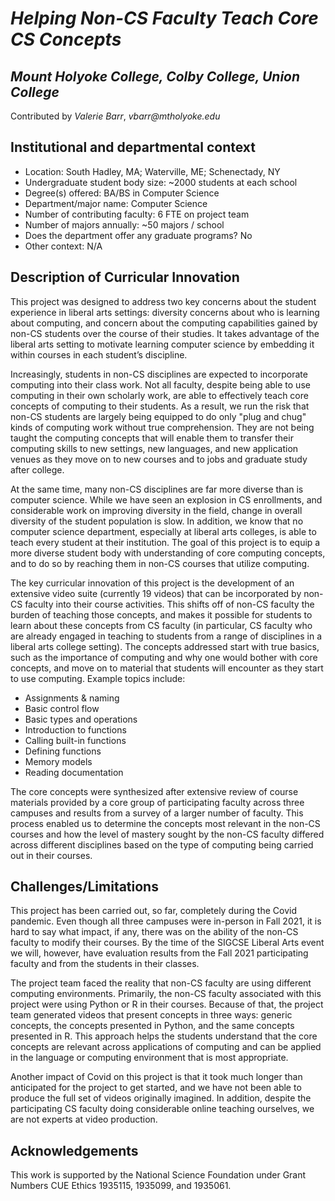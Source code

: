 # _Helping Non-CS Faculty Teach Core CS Concepts_

## _Mount Holyoke College, Colby College, Union College_
Contributed by _Valerie Barr_, _vbarr@mtholyoke.edu_


## Institutional and departmental context
- Location: South Hadley, MA; Waterville, ME; Schenectady, NY
- Undergraduate student body size: ~2000 students at each school
- Degree(s) offered: BA/BS in Computer Science
- Department/major name: Computer Science
- Number of contributing faculty: 6 FTE on project team
- Number of majors annually: ~50 majors / school
- Does the department offer any graduate programs? No
- Other context: N/A

## Description of Curricular Innovation


This project was designed to address two key concerns about the student experience in liberal arts settings: diversity concerns about who is learning about computing, and  concern about the computing capabilities gained by non-CS students over the course of  their studies.  It takes advantage of the liberal arts setting to motivate learning computer science by embedding it within courses in each student’s discipline.

Increasingly, students in non-CS disciplines are expected to incorporate computing into their class work.  Not all faculty, despite being able to use computing in their own scholarly work, are able to effectively teach core concepts of computing to their students.  As a result, we run the risk that non-CS students are largely  being equipped to do only "plug and chug" kinds of computing work without true comprehension.  They  are not being taught the computing concepts that will enable them to transfer their computing skills to new settings, new languages, and new application venues as they move on to new courses and to jobs and graduate study after college.

At the same time, many non-CS disciplines are far more diverse than is computer science.  While  we have seen an explosion in CS enrollments, and considerable work on improving diversity in the field, change in  overall diversity of the student population is slow.  In addition, we know that no computer science department, especially at liberal arts colleges, is able to teach every student at their institution.  The goal of this  project is to equip  a more diverse student body with understanding of core computing  concepts, and to do so  by reaching them in non-CS courses that utilize computing.

The key curricular innovation of this project is the development of an extensive video suite (currently 19 videos) that can be incorporated by non-CS faculty into their  course activities.  This  shifts off of non-CS faculty the burden of teaching those concepts, and makes it possible for students to learn about these concepts from CS faculty (in particular, CS faculty who are already engaged in teaching to students from a range of disciplines in a liberal arts college setting).  The concepts addressed start with true basics, such as the importance of computing and why one would bother with core concepts, and move on  to material that students will encounter as they start to use computing.  Example topics include:

- Assignments & naming
- Basic control flow
- Basic types and operations
- Introduction  to functions
- Calling built-in functions
- Defining functions
- Memory models
- Reading documentation

The core concepts were synthesized after extensive review of course materials provided by a core group of participating faculty across three campuses and results from a survey of a larger number of faculty.  This process enabled us to determine the concepts most relevant in the non-CS courses and how the level of mastery sought by the non-CS faculty differed across different disciplines based on the type of computing being carried out in their courses.



## Challenges/Limitations

This project has been carried out, so far, completely during the Covid pandemic.  Even though all three campuses were in-person in Fall 2021, it is hard to say what impact, if any, there was on the ability of the non-CS faculty to modify their courses.  By the time of the SIGCSE Liberal Arts event we will, however, have evaluation results from the Fall 2021 participating faculty and from the students in their classes.  

The project team faced the reality that non-CS faculty are using different computing environments. Primarily, the non-CS faculty associated with this project were using Python or R in their courses. Because of that, the project team generated videos that present concepts in three ways: generic concepts, the concepts presented in Python, and the same concepts presented in R.  This approach helps the students understand that the core concepts are relevant across applications of computing and can be applied in the language or computing environment that is most appropriate.  

Another impact of Covid on this project is that it took much longer than anticipated for the project to get started, and we have not been able to produce the full set of videos originally imagined.  In addition, despite the participating CS faculty doing considerable online teaching ourselves, we are not experts at video production.  

## Acknowledgements

This work is supported by the National Science Foundation under Grant Numbers CUE Ethics 1935115, 1935099, and 1935061.
